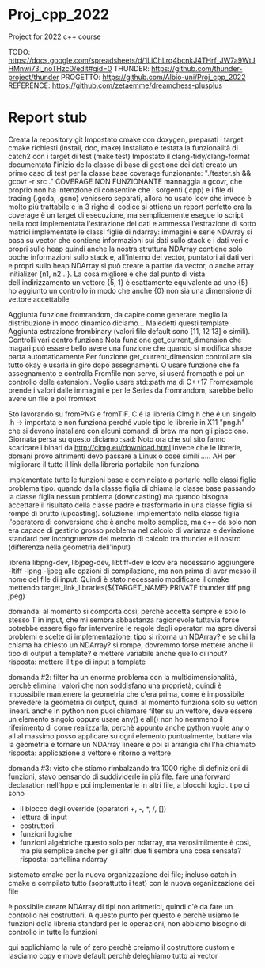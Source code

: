 # Proj_cpp_2022
Project for 2022 c++ course 

TODO:
https://docs.google.com/spreadsheets/d/1LiChLrq4bcnkJ4THrf_JW7a9WtJHMnwi73i_noTHzc0/edit#gid=0
THUNDER:
https://github.com/thunder-project/thunder
PROGETTO:
https://github.com/Albio-uni/Proj_cpp_2022
REFERENCE:
https://github.com/zetaemme/dreamchess-plusplus

# Report stub
Creata la repository git 
Impostato cmake con doxygen, preparati i target cmake richiesti (install, doc, make) 
Installato e testata la funzionalità di catch2 con i target di test (make test)
Impostato il clang-tidy/clang-format
documentata l'inizio della classe di base di gestione dei dati
creato un primo caso di test per la classe base
coverage funzionante: "./tester.sh && gcovr -r src ."
COVERAGE NON FUNZIONANTE mannaggia a gcovr, che proprio non ha intenzione di consentire che i sorgenti (.cpp) e i file di tracing (.gcda, .gcno) venissero separati, allora ho usato lcov che invece è molto più trattabile e in 3 righe di codice si ottiene un report perfetto 
ora la coverage è un target di esecuzione, ma semplicemente esegue lo script nella root
implementata l'estrazione dei dati e ammessa l'estrazione di sotto matrici
implementate le classi figlie di ndarray: immagini e serie
NDArray si basa su vector che contiene informazioni sui dati sullo stack e i dati veri e propri sullo heap quindi anche la nostra struttura NDArray contiene solo poche informazioni sullo stack e, all'interno dei vector, puntatori ai dati veri e propri sullo heap
NDArray si può creare a partire da vector, o anche array initializer {n1, n2...}. La cosa migliore è che dal punto di vista dell'indirizzamento un vettore {5, 1} è esattamente equivalente ad uno {5}
ho aggiunto un controllo in modo che anche {0} non sia una dimensione di vettore accettabile

Aggiunta funzione fromrandom, da capire come generare meglio la distribuzione in modo dinamico diciamo... Maledetti questi template
Aggiunta estrazione frombinary (valori file default sono [11, 12 13] o simili). Controlli vari dentro funzione
Nota funzione get_current_dimension che magari puó essere bello avere una funzione che quando si modifica shape parta automaticamente
Per funzione get_current_dimension controllare sia tutto okay e usarla in giro dopo assegnamenti. O usare funzione che fa assegnamento e controlla
Fromfile non serve, si userá frompath e poi un controllo delle estensioni. Voglio usare std::path ma di C++17
Fromexample prende i valori dalle immagini e per le Series da fromrandom, sarebbe bello avere un file e poi fromtext

Sto lavorando su fromPNG e fromTIF. C'é la libreria CImg.h che é un singolo .h -> importata e non funziona perché vuole tipo le librerie in X11
"png.h" che si devono installare con alcuni comandi di brew ma non gli piacciono. Giornata persa su questo diciamo :sad:
Noto ora che sul sito fanno scaricare i binari da http://cimg.eu/download.html invece che le librerie, domani provo altrimenti devo passare a Linux
o cose simili ..... AH per migliorare il tutto il link della libreria portabile non funziona

implementate tutte le funzioni base e cominciato a portarle nelle classi figlie
problema tipo. quando dalla classe figlia di chiama la classe base passando la classe figlia nessun problema (downcasting) ma quando bisogna accettare il risultato della classe padre e trasformarlo in una classe figlia si rompe di brutto (upcasting). soluzione: implementato nella classe figlia l'operatore di conversione che è anche molto semplice, ma c++ da solo non era capace di gestirlo
grosso problema nel calcolo di varianza e deviazione standard per incongruenze del metodo di calcolo tra thunder e il nostro (differenza nella geometria dell'input)

libreria libpng-dev, libjpeg-dev, libtiff-dev e lcov
era necessario aggiungere -ltiff -lpng -ljpeg alle opzioni di compilazione, ma non prima di aver messo il nome del file di input. Quindi è stato necessario modificare il cmake mettendo target_link_libraries(${TARGET_NAME} PRIVATE thunder tiff png jpeg)

domanda:
al momento si comporta così, perchè accetta sempre e solo lo stesso T in input, che mi sembra abbastanza ragionevole
tuttavia forse potrebbe essere figo far intervenire le regole degli operatori
ma apre diversi problemi e scelte di implementazione, tipo si ritorna un NDArray<double>? e se chi la chiama ha chiesto un NDArray<int>? si rompe, dovremmo forse mettere anche il tipo di output a template? e mettere variabile anche quello di input?
risposta: mettere il tipo di input a template

domanda #2:
filter ha un enorme problema con la multidimensionalità, perchè elimina i valori che non soddisfano una proprietà, quindi è impossibile mantenere la geometria che c'era prima, come è impossibile prevedere la geometria di output, quindi al momento funziona solo su vettori lineari. anche in python non puoi chiamare filter su un vettore, deve essere un elemento singolo oppure usare any() e all()
non ho nemmeno il riferimento di come realizzarla, perchè appunto anche python vuole any o all
al massimo posso applicare su ogni elemento puntualmente, buttare via la geometria e tornare un NDArray lineare e poi si arrangia chi l'ha chiamato
risposta: applicazione a vettore e ritorno a vettore

domanda #3:
visto che stiamo rimbalzando tra 1000 righe di definizioni di funzioni, stavo pensando di suddividerle in più file. 
fare una forward declaration nell'hpp e poi implementarle in altri file, a blocchi logici.
tipo ci sono 
 - il blocco degli override (operatori +, -, *, /, [])
 - lettura di input
 - costruttori
 - funzioni logiche
 - funzioni algebriche
questo solo per ndarray, ma verosimilmente è così, ma più semplice anche per gli altri due
ti sembra una cosa sensata?
risposta: cartellina ndarray

sistemato cmake per la nuova organizzazione dei file; incluso catch in cmake e compilato tutto (soprattutto i test) con la nuova organizzazione dei file

è possibile creare NDArray di tipi non aritmetici, quindi c'è da fare un controllo nei costruttori. A questo punto per questo e perchè usiamo le funzioni della libreria standard per le operazioni, non abbiamo bisogno di controllo in tutte le funzioni

qui applichiamo la rule of zero perchè creiamo il costruttore custom e lasciamo copy e move default perchè deleghiamo tutto ai vector